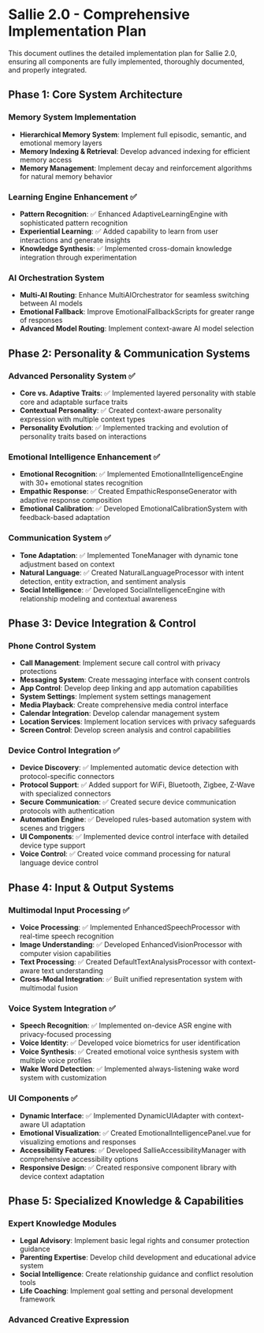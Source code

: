 # Sallie 2.0 - Comprehensive Implementation Plan

This document outlines the detailed implementation plan for Sallie 2.0, ensuring all components are fully implemented, thoroughly documented, and properly integrated.

## Phase 1: Core System Architecture

### Memory System Implementation

- **Hierarchical Memory System**: Implement full episodic, semantic, and emotional memory layers
- **Memory Indexing & Retrieval**: Develop advanced indexing for efficient memory access
- **Memory Management**: Implement decay and reinforcement algorithms for natural memory behavior

### Learning Engine Enhancement ✅

- **Pattern Recognition**: ✅ Enhanced AdaptiveLearningEngine with sophisticated pattern recognition
- **Experiential Learning**: ✅ Added capability to learn from user interactions and generate insights
- **Knowledge Synthesis**: ✅ Implemented cross-domain knowledge integration through experimentation

### AI Orchestration System

- **Multi-AI Routing**: Enhance MultiAIOrchestrator for seamless switching between AI models
- **Emotional Fallback**: Improve EmotionalFallbackScripts for greater range of responses
- **Advanced Model Routing**: Implement context-aware AI model selection

## Phase 2: Personality & Communication Systems

### Advanced Personality System ✅

- **Core vs. Adaptive Traits**: ✅ Implemented layered personality with stable core and adaptable surface traits
- **Contextual Personality**: ✅ Created context-aware personality expression with multiple context types
- **Personality Evolution**: ✅ Implemented tracking and evolution of personality traits based on interactions

### Emotional Intelligence Enhancement ✅

- **Emotional Recognition**: ✅ Implemented EmotionalIntelligenceEngine with 30+ emotional states recognition
- **Empathic Response**: ✅ Created EmpathicResponseGenerator with adaptive response composition
- **Emotional Calibration**: ✅ Developed EmotionalCalibrationSystem with feedback-based adaptation

### Communication System ✅

- **Tone Adaptation**: ✅ Implemented ToneManager with dynamic tone adjustment based on context
- **Natural Language**: ✅ Created NaturalLanguageProcessor with intent detection, entity extraction, and sentiment analysis
- **Social Intelligence**: ✅ Developed SocialIntelligenceEngine with relationship modeling and contextual awareness

## Phase 3: Device Integration & Control

### Phone Control System

- **Call Management**: Implement secure call control with privacy protections
- **Messaging System**: Create messaging interface with consent controls
- **App Control**: Develop deep linking and app automation capabilities
- **System Settings**: Implement system settings management
- **Media Playback**: Create comprehensive media control interface
- **Calendar Integration**: Develop calendar management system
- **Location Services**: Implement location services with privacy safeguards
- **Screen Control**: Develop screen analysis and control capabilities

### Device Control Integration ✅

- **Device Discovery**: ✅ Implemented automatic device detection with protocol-specific connectors
- **Protocol Support**: ✅ Added support for WiFi, Bluetooth, Zigbee, Z-Wave with specialized connectors
- **Secure Communication**: ✅ Created secure device communication protocols with authentication
- **Automation Engine**: ✅ Developed rules-based automation system with scenes and triggers
- **UI Components**: ✅ Implemented device control interface with detailed device type support
- **Voice Control**: ✅ Created voice command processing for natural language device control

## Phase 4: Input & Output Systems

### Multimodal Input Processing ✅

- **Voice Processing**: ✅ Implemented EnhancedSpeechProcessor with real-time speech recognition
- **Image Understanding**: ✅ Developed EnhancedVisionProcessor with computer vision capabilities
- **Text Processing**: ✅ Created DefaultTextAnalysisProcessor with context-aware text understanding
- **Cross-Modal Integration**: ✅ Built unified representation system with multimodal fusion

### Voice System Integration ✅

- **Speech Recognition**: ✅ Implemented on-device ASR engine with privacy-focused processing
- **Voice Identity**: ✅ Developed voice biometrics for user identification
- **Voice Synthesis**: ✅ Created emotional voice synthesis system with multiple voice profiles
- **Wake Word Detection**: ✅ Implemented always-listening wake word system with customization

### UI Components ✅

- **Dynamic Interface**: ✅ Implemented DynamicUIAdapter with context-aware UI adaptation
- **Emotional Visualization**: ✅ Created EmotionalIntelligencePanel.vue for visualizing emotions and responses
- **Accessibility Features**: ✅ Developed SallieAccessibilityManager with comprehensive accessibility options
- **Responsive Design**: ✅ Created responsive component library with device context adaptation

## Phase 5: Specialized Knowledge & Capabilities

### Expert Knowledge Modules

- **Legal Advisory**: Implement basic legal rights and consumer protection guidance
- **Parenting Expertise**: Develop child development and educational advice system
- **Social Intelligence**: Create relationship guidance and conflict resolution tools
- **Life Coaching**: Implement goal setting and personal development framework

### Advanced Creative Expression

